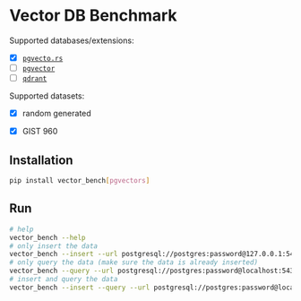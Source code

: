 # Vector DB Benchmark

Supported databases/extensions:

- [x] [`pgvecto.rs`](https://github.com/tensorchord/pgvecto.rs)
- [ ] [`pgvector`](https://github.com/pgvector/pgvector)
- [ ] [`qdrant`](https://github.com/qdrant/qdrant/)

Supported datasets:

- [x] random generated
- [x] GIST 960


## Installation

```bash
pip install vector_bench[pgvectors]
```

## Run

```bash
# help
vector_bench --help
# only insert the data
vector_bench --insert --url postgresql://postgres:password@127.0.0.1:5432/postgres -s gist_960_l2
# only query the data (make sure the data is already inserted)
vector_bench --query --url postgresql://postgres:password@localhost:5432/postgres -s gist_960_l2
# insert and query the data
vector_bench --insert --query --url postgresql://postgres:password@localhost:5432/postgres -s gist_960_l2
```
